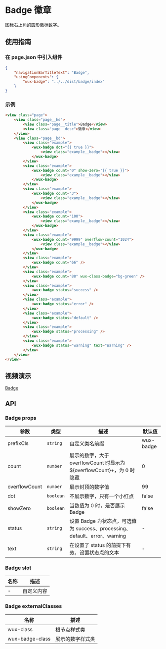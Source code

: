 # Badge 徽章

图标右上角的圆形徽标数字。

## 使用指南

### 在 page.json 中引入组件

```json
{
    "navigationBarTitleText": "Badge",
    "usingComponents": {
        "wux-badge": "../../dist/badge/index"
    }
}
```

### 示例

```html
<view class="page">
    <view class="page__hd">
        <view class="page__title">Badge</view>
        <view class="page__desc">徽章</view>
    </view>
    <view class="page__bd">
        <view class="example">
            <wux-badge dot="{{ true }}">
                <view class="example__badge"></view>
            </wux-badge>
        </view>
        <view class="example">
            <wux-badge count="0" show-zero="{{ true }}">
                <view class="example__badge"></view>
            </wux-badge>
        </view>
        <view class="example">
            <wux-badge count="3">
                <view class="example__badge"></view>
            </wux-badge>
        </view>
        <view class="example">
            <wux-badge count="100">
                <view class="example__badge"></view>
            </wux-badge>
        </view>
        <view class="example">
            <wux-badge count="9999" overflow-count="1024">
                <view class="example__badge"></view>
            </wux-badge>
        </view>
        <view class="example">
            <wux-badge count="66" />
        </view>
        <view class="example">
            <wux-badge count="88" wux-class-badge="bg-green" />
        </view>
        <view class="example">
            <wux-badge status="success" />
        </view>
        <view class="example">
            <wux-badge status="error" />
        </view>
        <view class="example">
            <wux-badge status="default" />
        </view>
        <view class="example">
            <wux-badge status="processing" />
        </view>
        <view class="example">
            <wux-badge status="warning" text="Warning" />
        </view>
    </view>
</view>
```

## 视频演示

[Badge](./_media/badge.mp4 ':include :type=iframe width=375px height=667px')

## API

### Badge props

| 参数 | 类型 | 描述 | 默认值 |
| --- | --- | --- | --- |
| prefixCls | `string` | 自定义类名前缀 | wux-badge |
| count | `number` | 展示的数字，大于 overflowCount 时显示为 ${overflowCount}+，为 0 时隐藏 | 0 |
| overflowCount | `number` | 展示封顶的数字值 | 99 |
| dot | `boolean` | 不展示数字，只有一个小红点 | false |
| showZero | `boolean` | 当数值为 0 时，是否展示 Badge | false |
| status | `string` | 设置 Badge 为状态点，可选值为 success、processing、default、error、warning | - |
| text | `string` | 在设置了 status 的前提下有效，设置状态点的文本 | - |

### Badge slot

| 名称 | 描述 |
| --- | --- |
| - | 自定义内容 |

### Badge externalClasses

| 名称 | 描述 |
| --- | --- |
| wux-class | 根节点样式类 |
| wux-badge-class | 展示的数字样式类 |